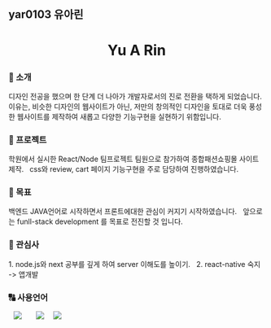 ## yar0103 유아린

<!--
**yar0103/yar0103** is a ✨ _special_ ✨ repository because its `README.md` (this file) appears on your GitHub profile.

Here are some ideas to get you started:

- 🔭 I’m currently working on ...
- 🌱 I’m currently learning ...
- 👯 I’m looking to collaborate on ...
- 🤔 I’m looking for help with ...
- 💬 Ask me about ...
- 📫 How to reach me: ...
- 😄 Pronouns: ...
- ⚡ Fun fact: ...
-->


<h1 align="center"> Yu A Rin</h1>
<h3>💬 소개</h3>
디자인 전공을 했으며 한 단계 더 나아가 개발자로서의 진로 전환을 택하게 되었습니다.
이유는, 비슷한 디자인의 웹사이트가 아닌, 저만의 창의적인 디자인을 토대로 더욱 풍성한 웹사이트를 제작하여 새롭고 다양한 기능구현을 실현하기 위함입니다.

<h3>📰 프로젝트</h3>
학원에서 실시한 React/Node 팀프로젝트 팀원으로 참가하여 종합패션쇼핑몰 사이트 제작. &nbsp;
css와 review, cart 페이지 기능구현을 주로 담당하여 진행하였습니다. 

<h3>🚩 목표</h3>
백엔드 JAVA언어로 시작하면서 프론트에대한 관심이 커지기 시작하였습니다. &nbsp;
앞으로는 funll-stack development 를 목표로 전진할 것 입니다.

<h3>💛 관심사</h3>
1. node.js와 next 공부를 깊게 하여 server 이해도를 높이기. &nbsp;
2. react-native 숙지 -> 앱개발

<h3>🔠 사용언어</h3>
<div>
<img src="https://images.velog.io/images/kim-jaemin420/post/088bbdd3-3c5c-4520-b250-4e67da4e368b/%E1%84%85%E1%85%B5%E1%84%8B%E1%85%A2%E1%86%A8%E1%84%90%E1%85%B3.png" style="height : auto; margin-left : 10px; margin-right : 10px;"/></a>&nbsp;
<img src="https://modulabs.co.kr/wp-content/uploads/2023/11/image-1536x864.jpeg" style="height : auto; margin-left : 10px; margin-right : 10px;"/></a>&nbsp;
<img src="https://velog.velcdn.com/images/danny0129/post/0c6e28e6-3109-449d-8263-5eb38404541c/image.jpeg" style="height : auto; margin-left : auto; margin-right : auto;"/></a>&nbsp;
</div>
